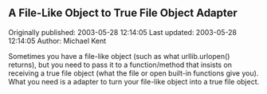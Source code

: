 ## A File-Like Object to True File Object Adapter 
Originally published: 2003-05-28 12:14:05 
Last updated: 2003-05-28 12:14:05 
Author: Michael Kent 
 
Sometimes you have a file-like object (such as what urllib.urlopen() returns), but you need to pass it to a function/method that insists on receiving a true file object (what the file or open built-in functions give you).  What you need is a adapter to turn your file-like object into a true file object.